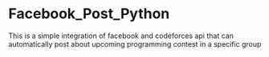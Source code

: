 # Facebook_Post_Python
This is a simple integration of facebook and codeforces api that can automatically post about upcoming programming contest in a specific group
